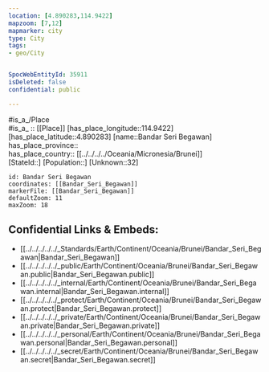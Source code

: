 ```yaml
---
location: [4.890283,114.9422] 
mapzoom: [7,12] 
mapmarker: city 
type: City
tags:
- geo/City


SpocWebEntityId: 35911
isDeleted: false
confidential: public

---
```

#is_a_/Place  
#is_a_ :: [[Place]] 
[has_place_longitude::114.9422] 
[has_place_latitude::4.890283] 
[name::Bandar Seri Begawan] 
has_place_province::  
has_place_country:: [[../../../../Oceania/Micronesia/Brunei]]  
[StateId::] 
[Population::] 
[Unknown::32] 


```leaflet
id: Bandar Seri Begawan
coordinates: [[Bandar_Seri_Begawan]] 
markerFile: [[Bandar_Seri_Begawan]] 
defaultZoom: 11 
maxZoom: 18
```


## Confidential Links & Embeds: 
- [[../../../../../_Standards/Earth/Continent/Oceania/Brunei/Bandar_Seri_Begawan|Bandar_Seri_Begawan]] 
- [[../../../../../_public/Earth/Continent/Oceania/Brunei/Bandar_Seri_Begawan.public|Bandar_Seri_Begawan.public]] 
- [[../../../../../_internal/Earth/Continent/Oceania/Brunei/Bandar_Seri_Begawan.internal|Bandar_Seri_Begawan.internal]] 
- [[../../../../../_protect/Earth/Continent/Oceania/Brunei/Bandar_Seri_Begawan.protect|Bandar_Seri_Begawan.protect]] 
- [[../../../../../_private/Earth/Continent/Oceania/Brunei/Bandar_Seri_Begawan.private|Bandar_Seri_Begawan.private]] 
- [[../../../../../_personal/Earth/Continent/Oceania/Brunei/Bandar_Seri_Begawan.personal|Bandar_Seri_Begawan.personal]] 
- [[../../../../../_secret/Earth/Continent/Oceania/Brunei/Bandar_Seri_Begawan.secret|Bandar_Seri_Begawan.secret]] 
